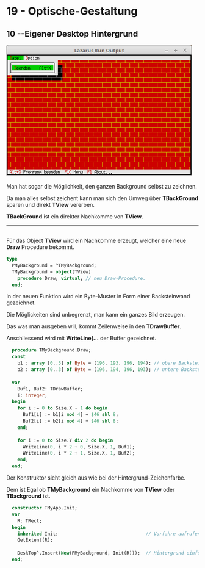 # 19 - Optische-Gestaltung
## 10 --Eigener Desktop Hintergrund

<img src="image.png" alt="Selfhtml"><br><br>
Man hat sogar die Möglichkeit, den ganzen Background selbst zu zeichnen.

Da man alles selbst zeichent kann man sich den Umweg über <b>TBackGround</b> sparen und direkt <B>TView</b> vererben.

<b>TBackGround</b> ist ein direkter Nachkomme von <b>TView</b>.

<hr><br>
Für das Object <b>TView</b> wird ein Nachkomme erzeugt, welcher eine neue <b>Draw</b> Procedure bekommt.


```pascal
type
  PMyBackground = ^TMyBackground;
  TMyBackground = object(TView)
    procedure Draw; virtual; // neu Draw-Procedure.
  end;
```

In der neuen Funktion wird ein Byte-Muster in Form einer Backsteinwand gezeichnet.

Die Möglickeiten sind unbegrenzt, man kann ein ganzes Bild erzeugen.

Das was man ausgeben will, kommt Zeilenweise in den <b>TDrawBuffer</b>.

Anschliessend wird mit <b>WriteLine(...</b> der Buffer gezeichnet.


```pascal
  procedure TMyBackground.Draw;
  const
    b1 : array [0..3] of Byte = (196, 193, 196, 194); // obere Backsteinreihe.
    b2 : array [0..3] of Byte = (196, 194, 196, 193); // untere Backsteinreihe.

  var
    Buf1, Buf2: TDrawBuffer;
    i: integer;
  begin
    for i := 0 to Size.X - 1 do begin
      Buf1[i] := b1[i mod 4] + $46 shl 8;
      Buf2[i] := b2[i mod 4] + $46 shl 8;
    end;

    for i := 0 to Size.Y div 2 do begin
      WriteLine(0, i * 2 + 0, Size.X, 1, Buf1);
      WriteLine(0, i * 2 + 1, Size.X, 1, Buf2);
    end;
  end;
```

Der Konstruktor sieht gleich aus wie bei der Hintergrund-Zeichenfarbe.

Dem ist Egal ob <b>TMyBackground</b> ein Nachkomme von <b>TView</b> oder <b>TBackground</b> ist.


```pascal
  constructor TMyApp.Init;
  var
    R: TRect;
  begin
    inherited Init;                                // Vorfahre aufrufen
    GetExtent(R);

    DeskTop^.Insert(New(PMyBackground, Init(R)));  // Hintergrund einfügen.
  end;
```


